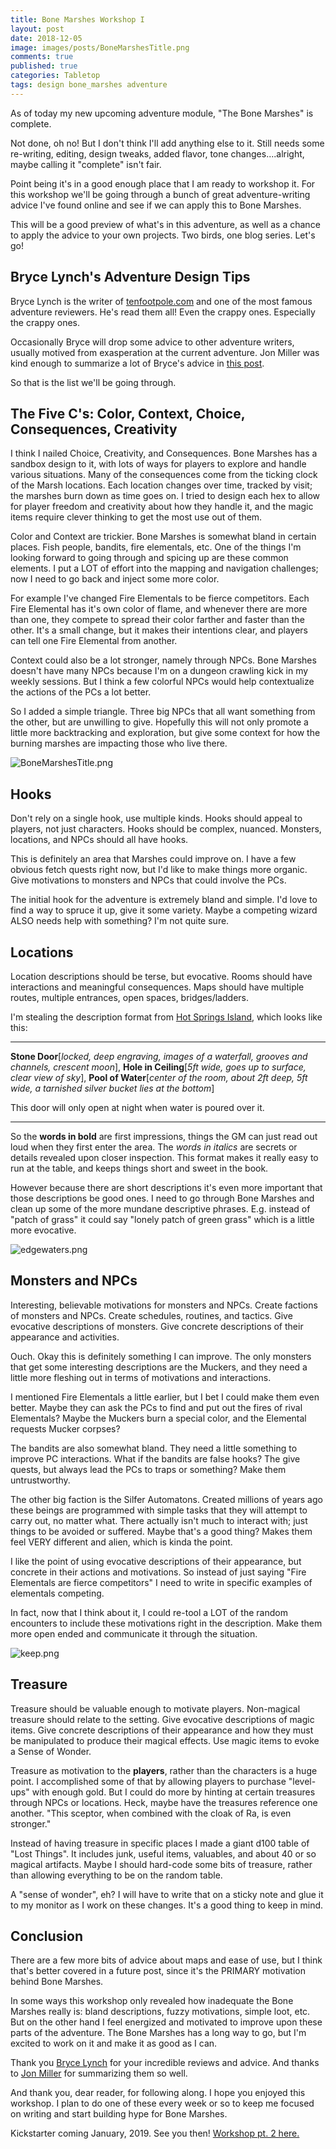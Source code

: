 ```yaml
---
title: Bone Marshes Workshop I
layout: post
date: 2018-12-05
image: images/posts/BoneMarshesTitle.png
comments: true
published: true
categories: Tabletop
tags: design bone_marshes adventure 
---
```


As of today my new upcoming adventure module, "The Bone Marshes" is complete. 

Not done, oh no! But I don't think I'll add anything else to it. Still needs some re-writing, editing, design tweaks, added flavor, tone changes....alright, maybe calling it "complete" isn't fair.

Point being it's in a good enough place that I am ready to workshop it. For this workshop we'll be going through a bunch of great adventure-writing advice I've found online and see if we can apply this to Bone Marshes.

This will be a good preview of what's in this adventure, as well as a chance to apply the advice to your own projects. Two birds, one blog series. Let's go!

## Bryce Lynch's Adventure Design Tips

Bryce Lynch is the writer of [tenfootpole.com](http://tenfootpole.org) and one of the most famous adventure reviewers. He's read them all! Even the crappy ones. Especially the crappy ones.

Occasionally Bryce will drop some advice to other adventure writers, usually motived from exasperation at the current adventure. Jon Miller was kind enough to summarize a lot of Bryce's advice in [this post](https://into-the-dark-rpg.blogspot.com/2016/07/bryce-lynchs-adventure-design-tips.html).

So that is the list we'll be going through. 

## The Five C's: Color, Context, Choice, Consequences, Creativity

I think I nailed Choice, Creativity, and Consequences. Bone Marshes has a sandbox design to it, with lots of ways for players to explore and handle various situations. Many of the consequences come from the ticking clock of the Marsh locations. Each location changes over time, tracked by visit; the marshes burn down as time goes on. I tried to design each hex to allow for player freedom and creativity about how they handle it, and the magic items require clever thinking to get the most use out of them.

Color and Context are trickier. Bone Marshes is somewhat bland in certain places. Fish people, bandits, fire elementals, etc. One of the things I'm looking forward to going through and spicing up are these common elements. I put a LOT of effort into the mapping and navigation challenges; now I need to go back and inject some more color. 

For example I've changed Fire Elementals to be fierce competitors. Each Fire Elemental has it's own color of flame, and whenever there are more than one, they compete to spread their color farther and faster than the other. It's a small change, but it makes their intentions clear, and players can tell one Fire Elemental from another.

Context could also be a lot stronger, namely through NPCs. Bone Marshes doesn't have many NPCs because I'm on a dungeon crawling kick in my weekly sessions. But I think a few colorful NPCs would help contextualize the actions of the PCs a lot better.

So I added a simple triangle. Three big NPCs that all want something from the other, but are unwilling to give. Hopefully this will not only promote a little more backtracking and exploration, but give some context for how the burning marshes are impacting those who live there.

![BoneMarshesTitle.png](/images/posts/BoneMarshesTitle.png)

## Hooks 

Don't rely on a single hook, use multiple kinds. Hooks should appeal to players, not just characters. Hooks should be complex, nuanced. Monsters, locations, and NPCs should all have hooks.

This is definitely an area that Marshes could improve on. I have a few obvious fetch quests right now, but I'd like to make things more organic. Give motivations to monsters and NPCs that could involve the PCs. 

The initial hook for the adventure is extremely bland and simple. I'd love to find a way to spruce it up, give it some variety. Maybe a competing wizard ALSO needs help with something? I'm not quite sure. 

## Locations 

Location descriptions should be terse, but evocative. Rooms should have interactions and meaningful consequences. Maps should have multiple routes, multiple entrances, open spaces, bridges/ladders.

I'm stealing the description format from [Hot Springs Island](/david/2017/10/HotSpringsIsland), which looks like this:

<hr>

**Stone Door**[*locked, deep engraving, images of a waterfall, grooves and channels, crescent moon*], **Hole in Ceiling**[*5ft wide, goes up to surface, clear view of sky*], **Pool of Water**[*center of the room, about 2ft deep, 5ft wide, a tarnished silver bucket lies at the bottom*]

This door will only open at night when water is poured over it.

<hr>

So the **words in bold** are first impressions, things the GM can just read out loud when they first enter the area. The *words in italics* are secrets or details revealed upon closer inspection. This format makes it really easy to run at the table, and keeps things short and sweet in the book.

However because there are short descriptions it's even more important that those descriptions be good ones. I need to go through Bone Marshes and clean up some of the more mundane descriptive phrases. E.g. instead of "patch of grass" it could say "lonely patch of green grass" which is a little more evocative. 

![edgewaters.png](/images/posts/edgewaters.png)

## Monsters and NPCs

Interesting, believable motivations for monsters and NPCs. Create factions of monsters and NPCs. Create schedules, routines, and tactics. Give evocative descriptions of monsters. Give concrete descriptions of their appearance and activities.

Ouch. Okay this is definitely something I can improve. The only monsters that get some interesting descriptions are the Muckers, and they need a little more fleshing out in terms of motivations and interactions.

I mentioned Fire Elementals a little earlier, but I bet I could make them even better. Maybe they can ask the PCs to find and put out the fires of rival Elementals? Maybe the Muckers burn a special color, and the Elemental requests Mucker corpses?

The bandits are also somewhat bland. They need a little something to improve PC interactions. What if the bandits are false hooks? The give quests, but always lead the PCs to traps or something? Make them untrustworthy.

The other big faction is the Silfer Automatons. Created millions of years ago these beings are programmed with simple tasks that they will attempt to carry out, no matter what. There actually isn't much to interact with; just things to be avoided or suffered. Maybe that's a good thing? Makes them feel VERY different and alien, which is kinda the point. 

I like the point of using evocative descriptions of their appearance, but concrete in their actions and motivations. So instead of just saying "Fire Elementals are fierce competitors" I need to write in specific examples of elementals competing. 

In fact, now that I think about it, I could re-tool a LOT of the random encounters to include these motivations right in the description. Make them more open ended and communicate it through the situation. 

![keep.png](/images/posts/keep.png)

## Treasure

Treasure should be valuable enough to motivate players. Non-magical treasure should relate to the setting. Give evocative descriptions of magic items. Give concrete descriptions of their appearance and how they must be manipulated to produce their magical effects. Use magic items to evoke a Sense of Wonder.

Treasure as motivation to the **players**, rather than the characters is a huge point. I accomplished some of that by allowing players to purchase "level-ups" with enough gold. But I could do more by hinting at certain treasures through NPCs or locations. Heck, maybe have the treasures reference one another. "This sceptor, when combined with the cloak of Ra, is even stronger." 

Instead of having treasure in specific places I made a giant d100 table of "Lost Things". It includes junk, useful items, valuables, and about 40 or so magical artifacts. Maybe I should hard-code some bits of treasure, rather than allowing everything to be on the random table.

A "sense of wonder", eh? I will have to write that on a sticky note and glue it to my monitor as I work on these changes. It's a good thing to keep in mind.

## Conclusion

There are a few more bits of advice about maps and ease of use, but I think that's better covered in a future post, since it's the PRIMARY motivation behind Bone Marshes. 

In some ways this workshop only revealed how inadequate the Bone Marshes really is: bland descriptions, fuzzy motivations, simple loot, etc. But on the other hand I feel energized and motivated to improve upon these parts of the adventure. The Bone Marshes has a long way to go, but I'm excited to work on it and make it as good as I can.

Thank you [Bryce Lynch](http://tenfootpole.org) for your incredible reviews and advice. And thanks to [Jon Miller](https://into-the-dark-rpg.blogspot.com/) for summarizing them so well. 

And thank you, dear reader, for following along. I hope you enjoyed this workshop. I plan to do one of these every week or so to keep me focused on writing and start building hype for Bone Marshes. 

Kickstarter coming January, 2019. See you then! [Workshop pt. 2 here.](/david/2018/12/BoneMarshesWorkshop2)

